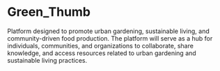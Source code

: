 # Green_Thumb
Platform designed to promote urban gardening, sustainable living, and community-driven food production. The platform will serve as a hub for individuals, communities, and organizations to collaborate, share knowledge, and access resources related to urban gardening and sustainable living practices.
